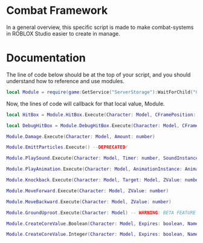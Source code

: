# Combat Framework
In a general overview, this specific script is made to make combat-systems in ROBLOX Studio easier to create in manage.

# Documentation
The line of code below should be at the top of your script, and you should understand how to reference and use modules.
```lua
local Module = require(game:GetService("ServerStorage"):WaitForChild("CombatFramework"))
```

Now, the lines of code will callback for that local value, Module.
```lua 
local HitBox = Module.HitBox.Execute(Character: Model, CFramePosition: CFrame, Size: Vector3)
```
```lua 
local DebugHitBox = Module.DebugHitBox.Execute(Character: Model, CFramePosition: CFrame, Size: Vector3)
```
```lua
Module.Damage.Execute(Character: Model, Amount: number)
```
```lua
Module.EmittParticles.Execute() --DEPRECATED!
```
```lua
Module.PlaySound.Execute(Character: Model, Timer: number, SoundInstance: Sound)
```
```lua
Module.PlayAnimation.Execute(Character: Model, AnimationInstance: Animation)
```
```lua
Module.Knockback.Execute(Character: Model, Target: Model, ZValue: number, YValue: number, XValue: number)
```
```lua
Module.MoveForward.Execute(Character: Model, ZValue: number)
```
```lua
Module.MoveBackward.Execute(Character: Model, ZValue: number)
```
```lua
Module.GroundUproot.Execute(Character: Model) -- WARNING: BETA FEATURE
```
```lua
Module.CreateCoreValue.Boolean(Character: Model, Expires: boolean, Name: string)
```
```lua
Module.CreateCoreValue.Integer(Character: Model, Expires: boolean, Name: string)
```
